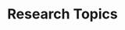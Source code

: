 ---
# An instance of the Featurette widget.
# Documentation: https://wowchemy.com/docs/page-builder/
widget: featurette

# This file represents a page section.
headless: true

# Order that this section appears on the page.
weight: 20

title: Research Topics
subtitle:

# Showcase personal skills or business features.
# - Add/remove as many `feature` blocks below as you like.
# - For available icons, see: https://wowchemy.com/docs/page-builder/#icons
feature:
- description: Low-latency Stream Processing/Resilience/Elasticity in Edge Computing
  icon: poo-storm
  icon_pack: fas
  name: Stream Processing
- description: Resource Allocation/Management/Sharing
  icon: broadcast-tower
  icon_pack: fas
  name: Edge Computing
- description: Resource Allocation/Management/Sharing
  icon: cloud
  icon_pack: fas
  name: Cloud Computing
- description: RL on Systems
  icon: robot
  icon_pack: fas
  name: Reinforcement Learning
- description: Incentive Deisign for Edge Resource Sharing
  icon: ethereum
  icon_pack: fab
  name: Blockchain

# Uncomment to use emoji icons.
# - icon = ":smile:"
#   icon_pack = "emoji"
#   name = "Emojiness"
#   description = "100%"  

# Uncomment to use custom SVG icons.
# Place custom SVG icon in `assets/images/icon-pack/`, creating folders if necessary.
# Reference the SVG icon name (without `.svg` extension) in the `icon` field.
#- icon = "your-custom-icon-name"
#  icon_pack = "custom"
#  name = "Surfing"
#  description = "90%"
---
